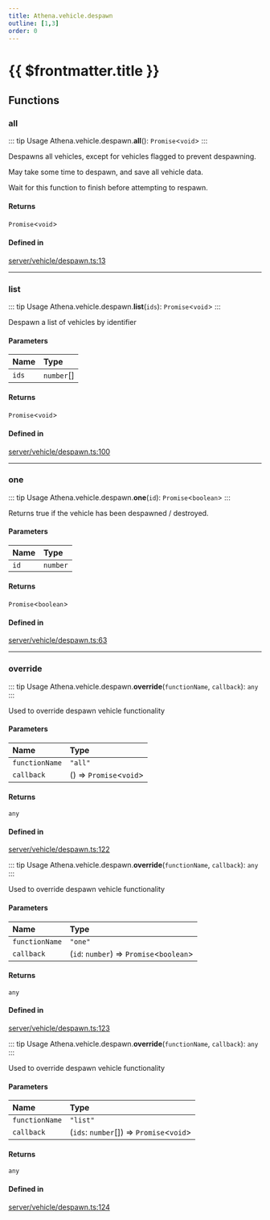 ```yaml
---
title: Athena.vehicle.despawn
outline: [1,3]
order: 0
---
```


# {{ $frontmatter.title }}


## Functions

### all

::: tip Usage
Athena.vehicle.despawn.**all**(): `Promise`<`void`\>
:::

Despawns all vehicles, except for vehicles flagged to prevent despawning.

May take some time to despawn, and save all vehicle data.

Wait for this function to finish before attempting to respawn.

#### Returns

`Promise`<`void`\>

#### Defined in

[server/vehicle/despawn.ts:13](https://github.com/Stuyk/altv-athena/blob/9e819c0/src/core/server/vehicle/despawn.ts#L13)

___

### list

::: tip Usage
Athena.vehicle.despawn.**list**(`ids`): `Promise`<`void`\>
:::

Despawn a list of vehicles by identifier

#### Parameters

| Name | Type |
| :------ | :------ |
| `ids` | `number`[] |

#### Returns

`Promise`<`void`\>

#### Defined in

[server/vehicle/despawn.ts:100](https://github.com/Stuyk/altv-athena/blob/9e819c0/src/core/server/vehicle/despawn.ts#L100)

___

### one

::: tip Usage
Athena.vehicle.despawn.**one**(`id`): `Promise`<`boolean`\>
:::

Returns true if the vehicle has been despawned / destroyed.

#### Parameters

| Name | Type |
| :------ | :------ |
| `id` | `number` |

#### Returns

`Promise`<`boolean`\>

#### Defined in

[server/vehicle/despawn.ts:63](https://github.com/Stuyk/altv-athena/blob/9e819c0/src/core/server/vehicle/despawn.ts#L63)

___

### override

::: tip Usage
Athena.vehicle.despawn.**override**(`functionName`, `callback`): `any`
:::

Used to override despawn vehicle functionality

#### Parameters

| Name | Type |
| :------ | :------ |
| `functionName` | ``"all"`` |
| `callback` | () => `Promise`<`void`\> |

#### Returns

`any`

#### Defined in

[server/vehicle/despawn.ts:122](https://github.com/Stuyk/altv-athena/blob/9e819c0/src/core/server/vehicle/despawn.ts#L122)

::: tip Usage
Athena.vehicle.despawn.**override**(`functionName`, `callback`): `any`
:::

Used to override despawn vehicle functionality

#### Parameters

| Name | Type |
| :------ | :------ |
| `functionName` | ``"one"`` |
| `callback` | (`id`: `number`) => `Promise`<`boolean`\> |

#### Returns

`any`

#### Defined in

[server/vehicle/despawn.ts:123](https://github.com/Stuyk/altv-athena/blob/9e819c0/src/core/server/vehicle/despawn.ts#L123)

::: tip Usage
Athena.vehicle.despawn.**override**(`functionName`, `callback`): `any`
:::

Used to override despawn vehicle functionality

#### Parameters

| Name | Type |
| :------ | :------ |
| `functionName` | ``"list"`` |
| `callback` | (`ids`: `number`[]) => `Promise`<`void`\> |

#### Returns

`any`

#### Defined in

[server/vehicle/despawn.ts:124](https://github.com/Stuyk/altv-athena/blob/9e819c0/src/core/server/vehicle/despawn.ts#L124)

